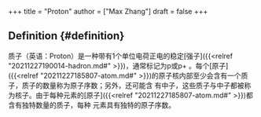 +++
title = "Proton"
author = ["Max Zhang"]
draft = false
+++

## Definition {#definition}

 质子（英语：Proton）是一种带有1个单位电荷正电的稳定[强子]({{<relref "20211227190014-hadron.md#" >}})，通常标记为p或p+
 。每个[原子]({{<relref "20211227185807-atom.md#" >}})的原子核内部至少会含有一个质子，质子的数量称为原子序数；另外，还可能含
 有中子，这些质子与中子都被称为核子。由于每种元素的[原子]({{<relref "20211227185807-atom.md#" >}})都含有独特数量的质子，每种
元素具有独特的原子序数。